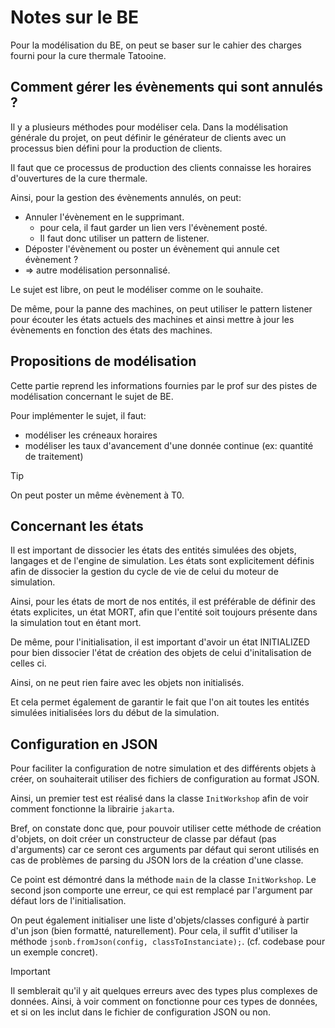 # Notes sur le BE

Pour la modélisation du BE, on peut se baser sur le cahier des charges fourni pour la cure thermale Tatooine.

## Comment gérer les évènements qui sont annulés ?

Il y a plusieurs méthodes pour modéliser cela.
Dans la modélisation générale du projet, on peut définir le générateur de clients avec un processus bien défini pour la
production de clients.

Il faut que ce processus de production des clients connaisse les horaires d'ouvertures de la cure thermale.

Ainsi, pour la gestion des évènements annulés, on peut:

- Annuler l'évènement en le supprimant.
    - pour cela, il faut garder un lien vers l'évènement posté.
    - Il faut donc utiliser un pattern de listener.
- Déposter l'évènement ou poster un évènement qui annule cet évènement ?
- => autre modélisation personnalisé.

Le sujet est libre, on peut le modéliser comme on le souhaite.

De même, pour la panne des machines, on peut utiliser le pattern listener pour écouter les états actuels des machines et
ainsi mettre à jour les évènements en fonction des états des machines.

## Propositions de modélisation

Cette partie reprend les informations fournies par le prof sur des pistes de modélisation concernant le sujet de BE.

Pour implémenter le sujet, il faut:

- modéliser les créneaux horaires
- modéliser les taux d'avancement d'une donnée continue (ex: quantité de traitement)

> [!TIP]
> On peut poster un même évènement à T0.

## Concernant les états

Il est important de dissocier les états des entités simulées des objets, langages et de l'engine de simulation.
Les états sont explicitement définis afin de dissocier la gestion du cycle de vie de celui du moteur de simulation.

Ainsi, pour les états de mort de nos entités, il est préférable de définir des états explicites, un état MORT, afin que
l'entité soit toujours présente dans la simulation tout en étant mort.

De même, pour l'initialisation, il est important d'avoir un état INITIALIZED pour bien dissocier l'état de création des
objets de celui d'initalisation de celles ci.

Ainsi, on ne peut rien faire avec les objets non initialisés.

Et cela permet également de garantir le fait que l'on ait toutes les entités simulées initialisées lors du début de la
simulation.

## Configuration en JSON

Pour faciliter la configuration de notre simulation et des différents objets à créer, on souhaiterait utiliser des
fichiers de configuration au format JSON.

Ainsi, un premier test est réalisé dans la classe `InitWorkshop` afin de voir comment fonctionne la librairie `jakarta`.

Bref, on constate donc que, pour pouvoir utiliser cette méthode de création d'objets, on doit créer un constructeur de
classe par défaut (pas d'arguments) car ce seront ces arguments par défaut qui seront utilisés en cas de problèmes de
parsing du JSON lors de la création d'une classe.

Ce point est démontré dans la méthode `main` de la classe `InitWorkshop`. Le second json comporte une erreur, ce qui est
remplacé par l'argument par défaut lors de l'initialisation.

On peut également initialiser une liste d'objets/classes configuré à partir d'un json (bien formatté, naturellement).
Pour cela, il suffit d'utiliser la méthode `jsonb.fromJson(config, classToInstanciate);`.
(cf. codebase pour un exemple concret).

> [!IMPORTANT]
> Il semblerait qu'il y ait quelques erreurs avec des types plus complexes de données.
> Ainsi, à voir comment on fonctionne pour ces types de données, et si on les inclut dans le fichier de configuration
> JSON ou non.